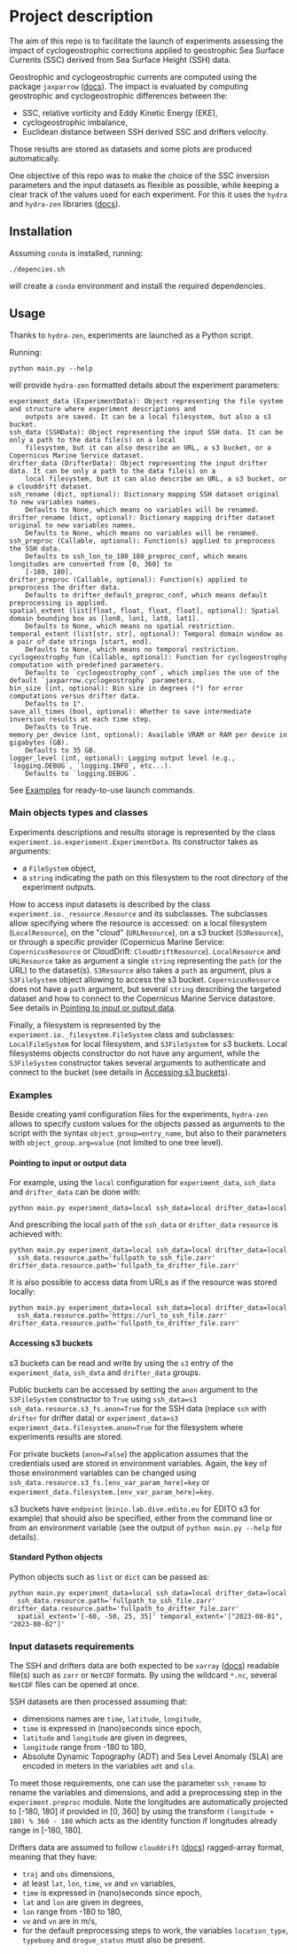 # Project description

The aim of this repo is to facilitate the launch of experiments assessing the impact of cyclogeostrophic corrections 
applied to geostrophic Sea Surface Currents (SSC) derived from Sea Surface Height (SSH) data.

Geostrophic and cyclogeostrophic currents are computed using the package `jaxparrow` ([docs](https://jaxparrow.readthedocs.io/)).
The impact is evaluated by computing geostrophic and cyclogeostrophic differences between the:
- SSC, relative vorticity and Eddy Kinetic Energy (EKE),
- cyclogeostrophic imbalance,
- Euclidean distance between SSH derived SSC and drifters velocity.

Those results are stored as datasets and some plots are produced automatically.

One objective of this repo was to make the choice of the SSC inversion parameters and the input datasets 
as flexible as possible, while keeping a clear track of the values used for each experiment.
For this it uses the `hydra` and `hydra-zen` libraries ([docs](https://mit-ll-responsible-ai.github.io/hydra-zen/)).

## Installation

Assuming `conda` is installed, running:
```shell
./depencies.sh
```
will create a `conda` environment and install the required dependencies.

## Usage

Thanks to `hydra-zen`, experiments are launched as a Python script.

Running:
```shell
python main.py --help
```
will provide `hydra-zen` formatted details about the experiment parameters:
```
experiment_data (ExperimentData): Object representing the file system and structure where experiment descriptions and
    outputs are saved. It can be a local filesystem, but also a s3 bucket.
ssh_data (SSHData): Object representing the input SSH data. It can be only a path to the data file(s) on a local 
    filesystem, but it can also describe an URL, a s3 bucket, or a Copernicus Marine Service dataset.
drifter_data (DrifterData): Object representing the input drifter data. It can be only a path to the data file(s) on a 
    local filesystem, but it can also describe an URL, a s3 bucket, or a clouddrift dataset.
ssh_rename (dict, optional): Dictionary mapping SSH dataset original to new variables names.
    Defaults to None, which means no variables will be renamed.
drifter_rename (dict, optional): Dictionary mapping drifter dataset original to new variables names.
    Defaults to None, which means no variables will be renamed.
ssh_preproc (Callable, optional): Function(s) applied to preprocess the SSH data.
    Defaults to ssh_lon_to_180_180_preproc_conf, which means longitudes are converted from [0, 360] to
    [-180, 180].
drifter_preproc (Callable, optional): Function(s) applied to preprocess the drifter data.
    Defaults to drifter_default_preproc_conf, which means default preprocessing is applied.
spatial_extent (list[float, float, float, float], optional): Spatial domain bounding box as [lon0, lon1, lat0, lat1].
    Defaults to None, which means no spatial restriction.
temporal_extent (list[str, str], optional): Temporal domain window as a pair of date strings [start, end].
    Defaults to None, which means no temporal restriction.
cyclogeostrophy_fun (Callable, optional): Function for cyclogeostrophy computation with predefined parameters.
    Defaults to `cyclogeostrophy_conf`, which implies the use of the default `jaxparrow.cyclogeostrophy` parameters.
bin_size (int, optional): Bin size in degrees (°) for error computations versus drifter data.
    Defaults to 1°.
save_all_times (bool, optional): Whether to save intermediate inversion results at each time step.
    Defaults to True.
memory_per_device (int, optional): Available VRAM or RAM per device in gigabytes (GB).
    Defaults to 35 GB.
logger_level (int, optional): Logging output level (e.g., `logging.DEBUG`, `logging.INFO`, etc...).
    Defaults to `logging.DEBUG`.
```

See [Examples](###Examples) for ready-to-use launch commands.

### Main objects types and classes

Experiments descriptions and results storage is represented by the class `experiment.io.experiement.ExperimentData`.
Its constructor takes as arguments:
- a `FileSystem` object,
- a `string` indicating the path on this filesystem to the root directory of the experiment outputs.

How to access input datasets is described by the class `experiment.io._resource.Resource` and its subclasses.
The subclasses allow specifying where the resource is accessed: on a local filesystem (`LocalResource`), 
on the "cloud" (`URLResource`), on a s3 bucket (`S3Resource`), or through a specific provider 
(Copernicus Marine Service: `CopernicusResource` or CloudDrift: `CloudDriftResource`).
`LocalResource` and `URLResource` take as argument a single `string` representing the `path` (or the URL) to the dataset(s).
`S3Resource` also takes a `path` as argument, plus a `S3FileSystem` object allowing to access the s3 bucket.
`CopernicusResource` does not have a `path` argument, but several `string` describing the targeted dataset 
and how to connect to the Copernicus Marine Service datastore. 
See details in [Pointing to input or output data](####Pointing-to-input-or-output-data).

Finally, a filesystem is represented by the `experiment.io._filesystem.FileSystem` class and subclasses: 
`LocalFileSystem` for local filesystem, and `S3FileSystem` for s3 buckets.
Local filesystems objects constructor do not have any argument, while the `S3FileSystem` constructor takes several 
arguments to authenticate and connect to the bucket (see details in [Accessing s3 buckets](####Accessing-s3-buckets)).

### Examples

Beside creating yaml configuration files for the experiments, `hydra-zen` allows to specify custom values for the 
objects passed as arguments to the script with the syntax `object_group=entry_name`, 
but also to their parameters with `object_group.arg=value` (not limited to one tree level).

#### Pointing to input or output data

For example, using the `local` configuration for `experiment_data`, `ssh_data` and `drifter_data` can be done with:
```shell
python main.py experiment_data=local ssh_data=local drifter_data=local
```
And prescribing the local `path` of the `ssh_data` or `drifter_data` `resource` is achieved with:
```shell
python main.py experiment_data=local ssh_data=local drifter_data=local 
  ssh_data.resource.path='fullpath_to_ssh_file.zarr' drifter_data.resource.path='fullpath_to_drifter_file.zarr'
```
It is also possible to access data from URLs as if the resource was stored locally:
```shell
python main.py experiment_data=local ssh_data=local drifter_data=local 
  ssh_data.resource.path='https://url_to_ssh_file.zarr' drifter_data.resource.path='fullpath_to_drifter_file.zarr'
```

#### Accessing s3 buckets

s3 buckets can be read and write by using the `s3` entry of the `experiment_data`, `ssh_data` and `drifter_data` groups.

Public buckets can be accessed by setting the `anon` argument to the `S3FileSystem` constructor to `True` using 
`ssh_data=s3 ssh_data.resource.s3_fs.anon=True` for the SSH data (replace `ssh` with `drifter` for drifter data)
or `experiment_data=s3 experiment_data.filesystem.anon=True` for the filesystem where experiments results are stored.

For private buckets (`anon=False`) the application assumes that the credentials used are stored in environment variables.
Again, the key of those environment variables can be changed using `ssh_data.resource.s3_fs.[env_var_param_here]=key` or 
`experiment_data.filesystem.[env_var_param_here]=key`.

s3 buckets have `endpoint` (`minio.lab.dive.edito.eu` for EDITO s3 for example) that should also be specified, 
either from the command line or from an environment variable (see the output of `python main.py --help` for details).

#### Standard Python objects

Python objects such as `list` or `dict` can be passed as:
```shell
python main.py experiment_data=local ssh_data=local drifter_data=local 
  ssh_data.resource.path='fullpath_to_ssh_file.zarr' drifter_data.resource.path='fullpath_to_drifter_file.zarr'
  spatial_extent='[-60, -50, 25, 35]' temporal_extent='["2023-08-01", "2023-08-02"]'
```

### Input datasets requirements

The SSH and drifters data are both expected to be `xarray` ([docs](https://docs.xarray.dev/)) readable file(s) such as `zarr` or `NetCDF` 
formats.
By using the wildcard `*.nc`, several `NetCDF` files can be opened at once.

SSH datasets are then processed assuming that:
- dimensions names are `time`, `latitude`, `longitude`,
- `time` is expressed in (nano)seconds since epoch,
- `latitude` and `longitude` are given in degrees,
- `longitude` range from -180 to 180,
- Absolute Dynamic Topography (ADT) and Sea Level Anomaly (SLA) are encoded in meters in the variables `adt` and `sla`.

To meet those requirements, one can use the parameter `ssh_rename` to rename the variables and dimensions, and add a 
preprocessing step in the `experiment.preproc` module.
Note the longitudes are automatically projected to [-180, 180] if provided in [0, 360] by using the transform 
`(longitude + 180) % 360 - 180` which acts as the identity function if longitudes already range in [-180, 180].

Drifters data are assumed to follow `clouddrift` ([docs](https://clouddrift.org/)) ragged-array format, meaning that they have:
- `traj` and `obs` dimensions,
- at least `lat`, `lon`, `time`, `ve` and `vn` variables,
- `time` is expressed in (nano)seconds since epoch,
- `lat` and `lon` are given in degrees,
- `lon` range from -180 to 180,
- `ve` and `vn` are in m/s,
- for the default preprocessing steps to work, the variables `location_type`, `typebuoy` and `drogue_status` 
must also be present.
